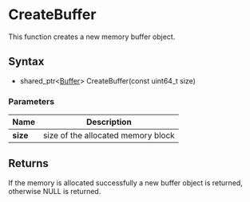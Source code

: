 # CreateBuffer #
This function creates a new memory buffer object.

## Syntax ##
- shared_ptr<[Buffer](CPP_Buffer.md)\> CreateBuffer(const uint64_t size)

### Parameters ###
| Name | Description |
| ----- | ----- |
| **size** | size of the allocated memory block |

## Returns ###
If the memory is allocated successfully a new buffer object is returned, otherwise NULL is returned.
